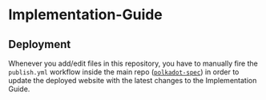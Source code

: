 # Implementation-Guide

## Deployment

Whenever you add/edit files in this repository, you have to manually fire the `publish.yml` workflow inside the main repo ([`polkadot-spec`](https://github.com/w3f/polkadot-spec)) in order to update the deployed website with the latest changes to the Implementation Guide.
